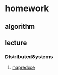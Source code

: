 # homework

## algorithm

## lecture

### DistributedSystems

1. [mapreduce](lecture/DistributedSystems/mapreduce/mapreduce.md)